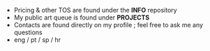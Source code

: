 - Pricing & other TOS are found under the **INFO** repository
- My public art queue is found under **PROJECTS** 
- Contacts are found directly on my profile ; feel free to ask me any questions
- eng / pt / sp / hr

<!---
workpyth/workpyth is a ✨ special ✨ repository because its `README.md` (this file) appears on your GitHub profile.
You can click the Preview link to take a look at your changes.
--->
